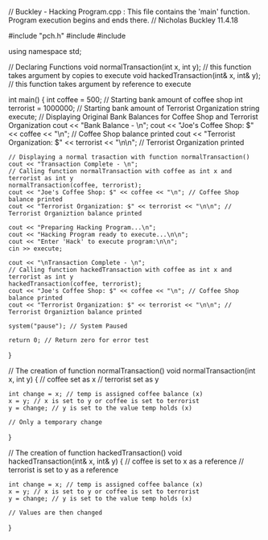 // Buckley - Hacking Program.cpp : This file contains the 'main' function. Program execution begins and ends there.
// Nicholas Buckley 11.4.18

#include "pch.h"
#include <iostream>
#include <string>

using namespace std;

// Declaring Functions
void normalTransaction(int x, int y); // this function takes argument by copies to execute
void hackedTransaction(int& x, int& y); // this function takes argument by reference to execute

int main()
{
	int coffee = 500; // Starting bank amount of coffee shop
	int terrorist = 1000000; // Starting bank amount of Terrorist Organization
	string execute;
	// Displaying Original Bank Balances for Coffee Shop and Terrorist Organization
	cout << "Bank Balance - \n";
	cout << "Joe's Coffee Shop: $" << coffee << "\n"; // Coffee Shop balance printed
	cout << "Terrorist Organization: $" << terrorist << "\n\n"; // Terrorist Organization printed


	// Displaying a normal trasaction with function normalTransaction()
	cout << "Transaction Complete - \n";
	// Calling function normalTransaction with coffee as int x and terrorist as int y
	normalTransaction(coffee, terrorist);
	cout << "Joe's Coffee Shop: $" << coffee << "\n"; // Coffee Shop balance printed
	cout << "Terrorist Organization: $" << terrorist << "\n\n"; // Terrorist Organiztion balance printed

	cout << "Preparing Hacking Program...\n";
	cout << "Hacking Program ready to execute...\n\n";
	cout << "Enter 'Hack' to execute program:\n\n";
	cin >> execute;

	cout << "\nTransaction Complete - \n";
	// Calling function hackedTransaction with coffee as int x and terrorist as int y
	hackedTransaction(coffee, terrorist);
	cout << "Joe's Coffee Shop: $" << coffee << "\n"; // Coffee Shop balance printed
	cout << "Terrorist Organization: $" << terrorist << "\n\n"; // Terrorist Organiztion balance printed

	system("pause"); // System Paused

	return 0; // Return zero for error test
}

// The creation of function normalTransaction()
void normalTransaction(int x, int y)
{
	// coffee set as x
	// terrorist set as y

	int change = x; // temp is assigned coffee balance (x)
	x = y; // x is set to y or coffee is set to terrorist
	y = change; // y is set to the value temp holds (x)

	// Only a temporary change
}

// The creation of function hackedTransaction()
void hackedTransaction(int& x, int& y)
{
	// coffee is set to x as a reference
	// terrorist is set to y as a reference

	int change = x; // temp is assigned coffee balance (x)
	x = y; // x is set to y or coffee is set to terrorist
	y = change; // y is set to the value temp holds (x)

	// Values are then changed
}
